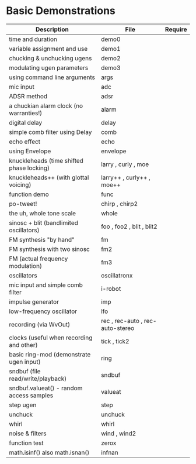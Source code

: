 # Basic Demonstrations

| Description                               | File                                | Require |
|-------------------------------------------|-------------------------------------|---------|
| time and duration                         | demo0                               |         |
| variable assignment and use               | demo1                               |         |
| chucking & unchucking ugens               | demo2                               |         |
| modulating ugen parameters                | demo3                               |         |
| using command line arguments              | args                                |         |
| mic input                                 | adc                                 |         |
| ADSR method                               | adsr                                |         |
| a chuckian alarm clock (no warranties!)   | alarm                               |         |
| digital delay                             | delay                               |         |
| simple comb filter using Delay            | comb                                |         |
| echo effect                               | echo                                |         |
| using Envelope                            | envelope                            |         |
| knuckleheads (time shifted phase locking) | larry , curly , moe                 |         |
| knuckleheads++ (with glottal voicing)     | larry++ , curly++ , moe++           |         |
| function demo                             | func                                |         |
| po-tweet!                                 | chirp , chirp2                      |         |
| the uh, whole tone scale                  | whole                               |         |
| sinosc + blit (bandlimited oscillators)   | foo , foo2 , blit , blit2           |         |
| FM synthesis "by hand"                    | fm                                  |         |
| FM synthesis with two sinosc              | fm2                                 |         |
| FM (actual frequency modulation)          | fm3                                 |         |
| oscillators                               | oscillatronx                        |         |
| mic input and simple comb filter          | i-robot                             |         |
| impulse generator                         | imp                                 |         |
| low-frequency oscillator                  | lfo                                 |         |
| recording (via WvOut)                     | rec , rec-auto , rec-auto-stereo    |         |
| clocks (useful when recording and other)  | tick , tick2                        |         |
| basic ring-mod (demonstrate ugen input)   | ring                                |         |
| sndbuf (file read/write/playback)         | sndbuf                              |         |
| sndbuf.valueat() - random access samples  | valueat                             |         |
| step ugen                                 | step                                |         |
| unchuck                                   | unchuck                             |         |
| whirl                                     | whirl                               |         |
| noise & filters                           | wind , wind2                        |         |
| function test                             | zerox                               |         |
| math.isinf() also math.isnan()            | infnan                              |         |


